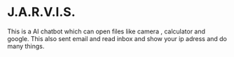 # J.A.R.V.I.S.
This is a AI chatbot which can open files like camera , calculator and google. This also sent email and read inbox and show your ip adress and do many things.
